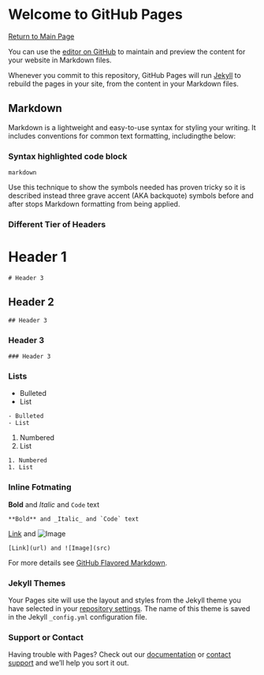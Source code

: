 
# Welcome to GitHub Pages

[Return to Main Page](index.md)

You can use the [editor on GitHub](https://github.com/Pale-Crusader/Shared_Images/edit/gh-pages/index.md) to maintain and preview the content for your website in Markdown files.

Whenever you commit to this repository, GitHub Pages will run [Jekyll](https://jekyllrb.com/) to rebuild the pages in your site, from the content in your Markdown files.

## Markdown

Markdown is a lightweight and easy-to-use syntax for styling your writing. It includes conventions for common text formatting, includingthe below:

### Syntax highlighted code block
```markdown```

Use this technique to show the symbols needed has proven tricky so it is described instead three grave accent (AKA backquote) symbols before and after stops Markdown formatting from being applied.

### Different Tier of Headers

# Header 1
```# Header 3```

## Header 2
```## Header 3```

### Header 3
```### Header 3```

### Lists

- Bulleted
- List

```
- Bulleted
- List
```

1. Numbered
1. List

```
1. Numbered
1. List
```

### Inline Fotmating

**Bold** and _Italic_ and `Code` text

```**Bold** and _Italic_ and `Code` text```

[Link](url) and ![Image](src)

```[Link](url) and ![Image](src)```

For more details see [GitHub Flavored Markdown](https://guides.github.com/features/mastering-markdown/).

### Jekyll Themes

Your Pages site will use the layout and styles from the Jekyll theme you have selected in your [repository settings](https://github.com/Pale-Crusader/Shared_Images/settings/pages). The name of this theme is saved in the Jekyll `_config.yml` configuration file.

### Support or Contact

Having trouble with Pages? Check out our [documentation](https://docs.github.com/categories/github-pages-basics/) or [contact support](https://support.github.com/contact) and we’ll help you sort it out.
